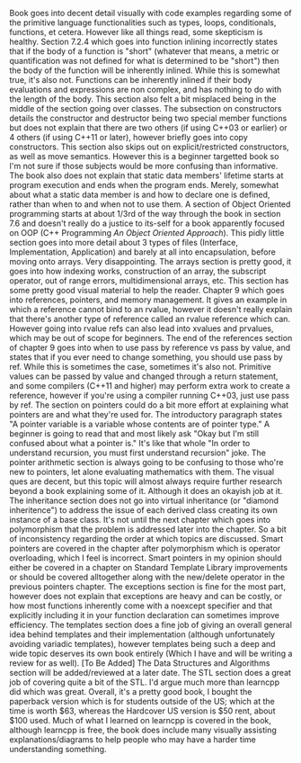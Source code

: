 Book goes into decent detail visually with code examples regarding some of the primitive language functionalities such as types, loops, conditionals, functions, et cetera. However like all things read, some skepticism is healthy.
Section 7.2.4 which goes into function inlining incorrectly states that if the body of a function is "short" (whatever that means, a metric or quantification was not defined for what is determined to be "short") then the body of the function will be inherently inlined. While this is somewhat true, it's also not.
Functions can be inherently inlined if their body evaluations and expressions are non complex, and has nothing to do with the length of the body. This section also felt a bit misplaced being in the middle of the section going over classes.
The subsection on constructors details the constructor and destructor being two special member functions but does not explain that there are two others (if using C++03 or earlier) or 4 others (if using C++11 or later), however briefly goes into copy constructors.
This section also skips out on explicit/restricted constructors, as well as move semantics. However this is a beginner targetted book so I'm not sure if those subjects would be more confusing than informative.
The book also does not explain that static data members' lifetime starts at program execution and ends when the program ends. Merely, somewhat about what a static data member is and how to declare one is defined, rather than when to and when not to use them.
A section of Object Oriented programming starts at about 1/3rd of the way through the book in section 7.6 and doesn't really do a justice to its-self for a book apparently focused on OOP (C++ Programming *An Object Oriented Approach*). This pidly little section goes into more detail about 3 types of files (Interface, Implementation, Application) and barely at all into encapsulation, before moving onto arrays. Very disappointing.
The arrays section is pretty good, it goes into how indexing works, construction of an array, the subscript operator, out of range errors, multidimensional arrays, etc. This section has some pretty good visual material to help the reader.
Chapter 9 which goes into references, pointers, and memory management. It gives an example in which a reference cannot bind to an rvalue, however it doesn't really explain that there's another type of reference called an rvalue reference which can. However going into rvalue refs can also lead into xvalues and prvalues, which may be out of scope for beginners.
The end of the references section of chapter 9 goes into when to use pass by reference vs pass by value, and states that if you ever need to change something, you should use pass by ref. While this is sometimes the case, sometimes it's also not. Primitive values can be passed by value and changed through a return statement, and some compilers (C++11 and higher) may perform extra work to create a reference, however if you're using a compiler running C++03, just use pass by ref.
The section on pointers could do a bit more effort at explaining what pointers are and what they're used for. The introductory paragraph states "A pointer variable is a variable whose contents are of pointer type." A beginner is going to read that and most likely ask "Okay but I'm still confused about what a pointer is." It's like that whole "In order to understand recursion, you must first understand recursion" joke.
The pointer arithmetic section is always going to be confusing to those who're new to pointers, let alone evaluating mathematics with them. The visual ques are decent, but this topic will almost always require further research beyond a book explaining some of it. Although it does an okayish job at it.
The inheritance section does not go into virtual inheritance (or "diamond inheritence") to address the issue of each derived class creating its own instance of a base class. It's not until the next chapter which goes into polymorphism that the problem is addressed later into the chapter. So a bit of inconsistency regarding the order at which topics are discussed.
Smart pointers are covered in the chapter after polymorphism which is operator overloading, which I feel is incorrect. Smart pointers in my opinion should either be covered in a chapter on Standard Template Library improvements or should be covered alltogether along with the new/delete operator in the previous pointers chapter.
The exceptions section is fine for the most part, however does not explain that exceptions are heavy and can be costly, or how most functions inherently come with a noexcept specifier and that explicitly including it in your function declaration can sometimes improve efficiency.
The templates section does a fine job of giving an overall general idea behind templates and their implementation (although unfortunately avoiding variadic templates), however templates being such a deep and wide topic deserves its own book entirely (Which I have and will be writing a review for as well).
[To Be Added] The Data Structures and Algorithms section will be added/reviewed at a later date.
The STL section does a great job of covering quite a bit of the STL. I'd argue much more than learncpp did which was great.
Overall, it's a pretty good book, I bought the paperback version which is for students outside of the US; which at the time is worth $63, whereas the Hardcover US version is $50 rent, about $100 used. Much of what I learned on learncpp is covered in the book, although learncpp is free, the book does include many visually assisting explanations/diagrams to help people who may have a harder time understanding something.
